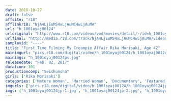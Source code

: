 ```yaml
---
date: 2018-10-27
draft: false
affsite: "r18"
afflinkr18: "NjA4LjEuMS4xLjAuMC4wLjAuMA"
url: "h_1001oyaj00124"
urloriginal: "http://www.r18.com/videos/vod/movies/detail/-/id=h_1001oyaj00124"
urlfinal: "http://media.r18.com/track/NjA4LjEuMS4xLjAuMC4wLjAuMA/videos/vod/movies/detail/-/id=h_1001oyaj00124"
samplevid: "----"
title: "First Time Filming My Creampie Affair Rika Morisaki, Age 42"
mainimgurl: "pics.r18.com/digital/video/h_1001oyaj00124/h_1001oyaj00124ps.jpg"
mainimgs: "h_1001oyaj00124ps.jpg"
releasedate: "Feb. 02, 2017"
duration: 101
productioncomp: "Seishunsha"
girls: ['Rika Morisaki']
categories: ['Mature Woman', 'Married Woman', 'Documentary', 'Featured Actress', 'Creampie', 'Vibrator', 'Masturbation', 'Debut']
imgurls: ['pics.r18.com/digital/video/h_1001oyaj00124/h_1001oyaj00124jp-1.jpg', 'pics.r18.com/digital/video/h_1001oyaj00124/h_1001oyaj00124jp-2.jpg', 'pics.r18.com/digital/video/h_1001oyaj00124/h_1001oyaj00124jp-3.jpg', 'pics.r18.com/digital/video/h_1001oyaj00124/h_1001oyaj00124jp-4.jpg', 'pics.r18.com/digital/video/h_1001oyaj00124/h_1001oyaj00124jp-5.jpg', 'pics.r18.com/digital/video/h_1001oyaj00124/h_1001oyaj00124jp-6.jpg', 'pics.r18.com/digital/video/h_1001oyaj00124/h_1001oyaj00124jp-7.jpg', 'pics.r18.com/digital/video/h_1001oyaj00124/h_1001oyaj00124jp-8.jpg', 'pics.r18.com/digital/video/h_1001oyaj00124/h_1001oyaj00124jp-9.jpg', 'pics.r18.com/digital/video/h_1001oyaj00124/h_1001oyaj00124jp-10.jpg', 'pics.r18.com/digital/video/h_1001oyaj00124/h_1001oyaj00124jp-11.jpg', 'pics.r18.com/digital/video/h_1001oyaj00124/h_1001oyaj00124jp-12.jpg', 'pics.r18.com/digital/video/h_1001oyaj00124/h_1001oyaj00124jp-13.jpg', 'pics.r18.com/digital/video/h_1001oyaj00124/h_1001oyaj00124jp-14.jpg', 'pics.r18.com/digital/video/h_1001oyaj00124/h_1001oyaj00124jp-15.jpg', 'pics.r18.com/digital/video/h_1001oyaj00124/h_1001oyaj00124jp-16.jpg', 'pics.r18.com/digital/video/h_1001oyaj00124/h_1001oyaj00124jp-17.jpg', 'pics.r18.com/digital/video/h_1001oyaj00124/h_1001oyaj00124jp-18.jpg', 'pics.r18.com/digital/video/h_1001oyaj00124/h_1001oyaj00124jp-19.jpg', 'pics.r18.com/digital/video/h_1001oyaj00124/h_1001oyaj00124jp-20.jpg']
imgs: ['h_1001oyaj00124jp-1.jpg', 'h_1001oyaj00124jp-2.jpg', 'h_1001oyaj00124jp-3.jpg', 'h_1001oyaj00124jp-4.jpg', 'h_1001oyaj00124jp-5.jpg', 'h_1001oyaj00124jp-6.jpg', 'h_1001oyaj00124jp-7.jpg', 'h_1001oyaj00124jp-8.jpg', 'h_1001oyaj00124jp-9.jpg', 'h_1001oyaj00124jp-10.jpg', 'h_1001oyaj00124jp-11.jpg', 'h_1001oyaj00124jp-12.jpg', 'h_1001oyaj00124jp-13.jpg', 'h_1001oyaj00124jp-14.jpg', 'h_1001oyaj00124jp-15.jpg', 'h_1001oyaj00124jp-16.jpg', 'h_1001oyaj00124jp-17.jpg', 'h_1001oyaj00124jp-18.jpg', 'h_1001oyaj00124jp-19.jpg', 'h_1001oyaj00124jp-20.jpg']
---
```


